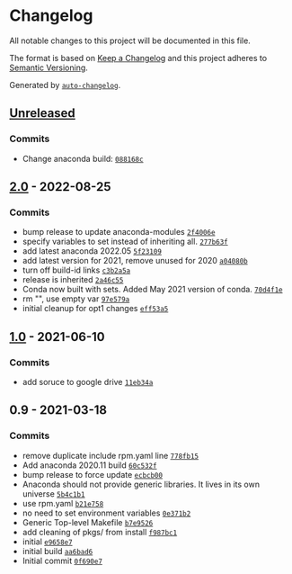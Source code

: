 <!-- auto-changelog-above -->
# Changelog

All notable changes to this project will be documented in this file.

The format is based on [Keep a Changelog](https://keepachangelog.com/en/1.0.0/)
and this project adheres to [Semantic Versioning](https://semver.org/spec/v2.0.0.html).

Generated by [`auto-changelog`](https://github.com/CookPete/auto-changelog).

## [Unreleased](https://github.com/RCIC-UCI-Public/conda-admix/compare/2.0...HEAD)

### Commits

- Change anaconda build: [`088168c`](https://github.com/RCIC-UCI-Public/conda-admix/commit/088168c3c3a195f2bbf53b5bd3d9e54a79c965de)

## [2.0](https://github.com/RCIC-UCI-Public/conda-admix/compare/1.0...2.0) - 2022-08-25

### Commits

- bump release to update anaconda-modules [`2f4006e`](https://github.com/RCIC-UCI-Public/conda-admix/commit/2f4006e23e723f96dde1324a2d0f1c89aea67389)
- specify variables to set instead of inheriting all. [`277b63f`](https://github.com/RCIC-UCI-Public/conda-admix/commit/277b63fb1d51a9a0d59ff5962152deab098131f9)
- add latest anaconda 2022.05 [`5f23109`](https://github.com/RCIC-UCI-Public/conda-admix/commit/5f231096b0f515337efa4933e7955c40ff41114c)
- add latest version for 2021, remove unused for 2020 [`a04080b`](https://github.com/RCIC-UCI-Public/conda-admix/commit/a04080beebc9c0f2a9b437307cd383082c1fb098)
- turn off build-id links [`c3b2a5a`](https://github.com/RCIC-UCI-Public/conda-admix/commit/c3b2a5a0165052b718e322a60dd9d7cb6b3eddc0)
- release is inherited [`2a46c55`](https://github.com/RCIC-UCI-Public/conda-admix/commit/2a46c55f59a917584bb47839197293d723cd40a8)
- Conda now built with sets. Added May 2021 version of conda. [`70d4f1e`](https://github.com/RCIC-UCI-Public/conda-admix/commit/70d4f1ed1756b7635d9aaae162779b36929144eb)
- rm "", use empty var [`97e579a`](https://github.com/RCIC-UCI-Public/conda-admix/commit/97e579a89ffb91e482ede6b0faf038595de58296)
- initial cleanup for opt1 changes [`eff53a5`](https://github.com/RCIC-UCI-Public/conda-admix/commit/eff53a533077c43dc14a733e9e3e6b3412a82f14)

## [1.0](https://github.com/RCIC-UCI-Public/conda-admix/compare/0.9...1.0) - 2021-06-10

### Commits

- add soruce to google drive [`11eb34a`](https://github.com/RCIC-UCI-Public/conda-admix/commit/11eb34ad26e29a01a1a49c8b57679df1d59ff7b6)

## 0.9 - 2021-03-18

### Commits

- remove duplicate include rpm.yaml line [`778fb15`](https://github.com/RCIC-UCI-Public/conda-admix/commit/778fb153b30cf856578be5e7f8a65c079bf1ceaa)
- Add anaconda 2020.11 build [`60c532f`](https://github.com/RCIC-UCI-Public/conda-admix/commit/60c532fb0e668ff9421bd19939dbb164143a898d)
- bump release to force update [`ecbcb00`](https://github.com/RCIC-UCI-Public/conda-admix/commit/ecbcb00310b03ea3a94c1dbf4a486daf360d9f16)
- Anaconda should not provide generic libraries.  It lives in its own universe [`5b4c1b1`](https://github.com/RCIC-UCI-Public/conda-admix/commit/5b4c1b15895137c3ea0ac1c3b105073f8ddc9039)
- use rpm.yaml [`b21e758`](https://github.com/RCIC-UCI-Public/conda-admix/commit/b21e7589d7a19b45e788b0edc5b698a1c649ac4e)
- no need to set environment variables [`0e371b2`](https://github.com/RCIC-UCI-Public/conda-admix/commit/0e371b2c83788673e64621cf8f7bfbdce7d789a4)
- Generic Top-level Makefile [`b7e9526`](https://github.com/RCIC-UCI-Public/conda-admix/commit/b7e9526e8f91712978cc1c1814305dbb3ffa6dd5)
- add cleaning of pkgs/ from install [`f987bc1`](https://github.com/RCIC-UCI-Public/conda-admix/commit/f987bc138317668c4251ce4b07d8b666f62909a7)
- initial [`e9658e7`](https://github.com/RCIC-UCI-Public/conda-admix/commit/e9658e72b5528c4bc043f5844245d8a577fc4251)
- initial build [`aa6bad6`](https://github.com/RCIC-UCI-Public/conda-admix/commit/aa6bad6419a525c6450e71f0f25e0448bd5829ae)
- Initial commit [`0f690e7`](https://github.com/RCIC-UCI-Public/conda-admix/commit/0f690e7d10116035c62f085d30120b0cb8fa074e)
